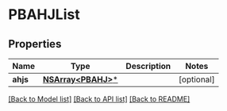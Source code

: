 # PBAHJList

## Properties
Name | Type | Description | Notes
------------ | ------------- | ------------- | -------------
**ahjs** | [**NSArray&lt;PBAHJ&gt;***](PBAHJ.md) |  | [optional] 

[[Back to Model list]](../README.md#documentation-for-models) [[Back to API list]](../README.md#documentation-for-api-endpoints) [[Back to README]](../README.md)



